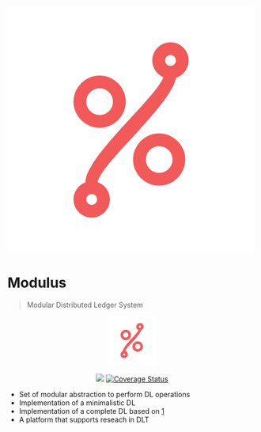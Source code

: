 ![logo](assets/modulus.png)

# Modulus

> Modular Distributed Ledger System

<p style="text-align:center"><img width="100px" src="assets/modulus.png"/></p>

<p style="text-align:center">
    <a href="https://travis-ci.org/dedis/fabric"><img src="https://travis-ci.org/dedis/fabric.svg?branch=master"></a>
    <a href='https://coveralls.io/github/dedis/fabric?branch=master'><img src='https://coveralls.io/repos/github/dedis/fabric/badge.svg?branch=master' alt='Coverage Status' /></a>
</p>

- Set of modular abstraction to perform DL operations
- Implementation of a minimalistic DL
- Implementation of a complete DL based on [1](https://www.usenix.org/system/files/conference/usenixsecurity16/sec16_paper_kokoris-kogias.pdf)
- A platform that supports reseach in DLT